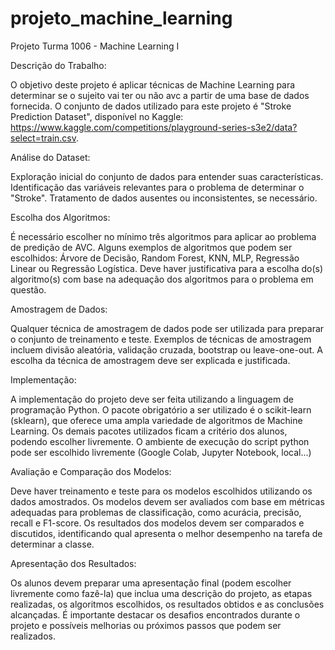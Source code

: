 # projeto_machine_learning
Projeto Turma 1006 - Machine Learning I

Descrição do Trabalho:

O objetivo deste projeto é aplicar técnicas de Machine Learning para determinar se o sujeito vai ter ou não avc a partir de uma base de dados fornecida. O conjunto de dados utilizado para este projeto é "Stroke Prediction Dataset", disponível no Kaggle: https://www.kaggle.com/competitions/playground-series-s3e2/data?select=train.csv.

Análise do Dataset:

Exploração inicial do conjunto de dados para entender suas características.
Identificação das variáveis relevantes para o problema de determinar o "Stroke".
Tratamento de dados ausentes ou inconsistentes, se necessário.

Escolha dos Algoritmos:

É necessário escolher no mínimo três algoritmos para aplicar ao problema de predição de AVC.
Alguns exemplos de algoritmos que podem ser escolhidos: Árvore de Decisão, Random Forest, KNN, MLP, Regressão Linear ou Regressão Logística.
Deve haver justificativa para a escolha do(s) algoritmo(s) com base na adequação dos algoritmos para o problema em questão.

Amostragem de Dados:

Qualquer técnica de amostragem de dados pode ser utilizada para preparar o conjunto de treinamento e teste.
Exemplos de técnicas de amostragem incluem divisão aleatória, validação cruzada, bootstrap ou leave-one-out.
A escolha da técnica de amostragem deve ser explicada e justificada.

Implementação:

A implementação do projeto deve ser feita utilizando a linguagem de programação Python.
O pacote obrigatório a ser utilizado é o scikit-learn (sklearn), que oferece uma ampla variedade de algoritmos de Machine Learning.
Os demais pacotes utilizados ficam a critério dos alunos, podendo escolher livremente.
O ambiente de execução do script python pode ser escolhido livremente (Google Colab, Jupyter Notebook, local...)

Avaliação e Comparação dos Modelos:

Deve haver treinamento e teste para os modelos escolhidos utilizando os dados amostrados.
Os modelos devem ser avaliados com base em métricas adequadas para problemas de classificação, como acurácia, precisão, recall e F1-score.
Os resultados dos modelos devem ser comparados e discutidos, identificando qual apresenta o melhor desempenho na tarefa de determinar a classe.

Apresentação dos Resultados:

Os alunos devem preparar uma apresentação final (podem escolher livremente como fazê-la) que inclua uma descrição do projeto, as etapas realizadas, os algoritmos escolhidos, os resultados obtidos e as conclusões alcançadas.
É importante destacar os desafios encontrados durante o projeto e possíveis melhorias ou próximos passos que podem ser realizados.
